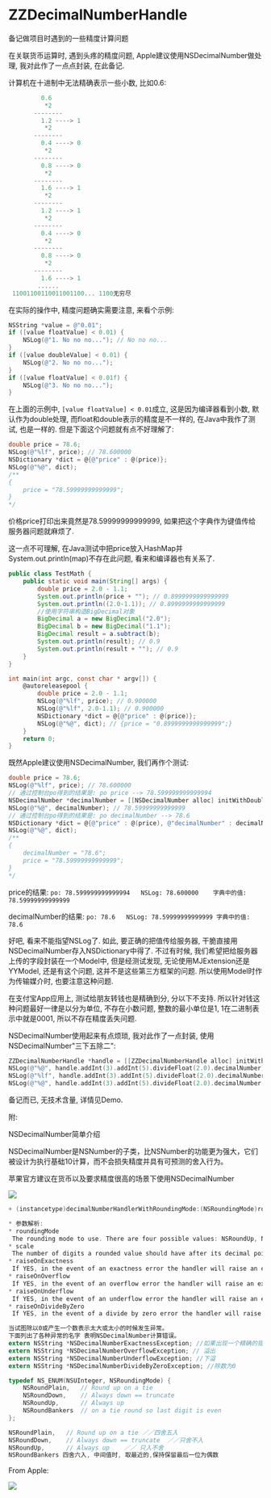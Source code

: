 # ZZDecimalNumberHandle
备记做项目时遇到的一些精度计算问题

在关联货币运算时, 遇到头疼的精度问题, Apple建议使用NSDecimalNumber做处理, 我对此作了一点点封装, 在此备记.

计算机在十进制中无法精确表示一些小数, 比如0.6:

```objective-c
         0.6
          *2
       --------
         1.2 ----> 1
          *2
       --------
         0.4 ----> 0
          *2
       --------
         0.8 ----> 0
          *2
       --------
         1.6 ----> 1
          *2
       --------
         1.2 ----> 1
          *2
       --------
         0.4 ----> 0
          *2
       --------
         0.8 ----> 0
          *2
       --------
         1.6 ----> 1
        ......
 11001100110011001100... 1100无穷尽
```

在实际的操作中, 精度问题确实需要注意, 来看个示例:

```objective-c
NSString *value = @"0.01";
if ([value floatValue] < 0.01) {
    NSLog(@"1. No no no..."); // No no no...
}
if ([value doubleValue] < 0.01) {
    NSLog(@"2. No no no...");
}
if ([value floatValue] < 0.01f) {
    NSLog(@"3. No no no...");
}
```

在上面的示例中, `[value floatValue] < 0.01`成立, 这是因为编译器看到小数, 默认作为double处理, 而float和double表示的精度是不一样的, 在Java中我作了测试, 也是一样的. 但是下面这个问题就有点不好理解了:

```objective-c
double price = 78.6;
NSLog(@"%lf", price); // 78.600000
NSDictionary *dict = @{@"price" : @(price)};
NSLog(@"%@", dict);
/**
{
    price = "78.59999999999999";
}
*/
```

价格price打印出来竟然是78.59999999999999, 如果把这个字典作为键值传给服务器问题就麻烦了.

这一点不可理解, 在Java测试中把price放入HashMap并System.out.println(map)不存在此问题, 看来和编译器也有关系了.  

```java
public class TestMath {
    public static void main(String[] args) {
        double price = 2.0 - 1.1;
        System.out.println(price + ""); // 0.8999999999999999
        System.out.println((2.0-1.1)); // 0.8999999999999999
        //使用字符串构造BigDecimal对象
        BigDecimal a = new BigDecimal("2.0");
        BigDecimal b = new BigDecimal("1.1");
        BigDecimal result = a.subtract(b);
        System.out.println(result); // 0.9
        System.out.println(result + ""); // 0.9
    }
}
```

```objective-c
int main(int argc, const char * argv[]) {
    @autoreleasepool {
        double price = 2.0 - 1.1;
        NSLog(@"%lf", price); // 0.900000
        NSLog(@"%lf", 2.0-1.1); // 0.900000
        NSDictionary *dict = @{@"price" : @(price)};
        NSLog(@"%@", dict); // {price = "0.8999999999999999";}
    }
    return 0;
}
```

 既然Apple建议使用NSDecimalNumber, 我们再作个测试:

```objective-c
double price = 78.6;
NSLog(@"%lf", price); // 78.600000
// 通过控制台po得到的结果是: po price --> 78.599999999999994
NSDecimalNumber *decimalNumber = [[NSDecimalNumber alloc] initWithDouble:price];
NSLog(@"%@", decimalNumber); // 78.59999999999999
// 通过控制台po得到的结果是: po decimalNumber --> 78.6
NSDictionary *dict = @{@"price" : @(price), @"decimalNumber" : decimalNumber};
NSLog(@"%@", dict);
/**
{
    decimalNumber = "78.6";
    price = "78.59999999999999";
}
*/
```

price的结果: `po: 78.599999999999994   NSLog: 78.600000    字典中的值: 78.59999999999999`

decimalNumber的结果: `po: 78.6   NSLog: 78.59999999999999 字典中的值: 78.6`

好吧, 看来不能指望NSLog了. 如此, 要正确的把值传给服务器, 干脆直接用NSDecimalNumber存入NSDictionary中得了.  不过有时候, 我们希望把给服务器上传的字段封装在一个Model中, 但是经测试发现, 无论使用MJExtension还是YYModel, 还是有这个问题, 这并不是这些第三方框架的问题. 所以使用Model时作为传输媒介时, 也要注意这种问题. 

在支付宝App应用上, 测试给朋友转钱也是精确到分, 分以下不支持. 所以针对钱这种问题最好一律是以分为单位, 不存在小数问题, 整数的最小单位是1, 1在二进制表示中就是0001, 所以不存在精度丢失问题. 

NSDecimalNumber使用起来有点烦琐, 我对此作了一点封装, 使用NSDecimalNumber"三下五除二":

```objective-c
ZZDecimalNumberHandle *handle = [[ZZDecimalNumberHandle alloc] initWithInt:3];
NSLog(@"%@", handle.addInt(3).addInt(5).divideFloat(2.0).decimalNumber);
NSLog(@"%lf", handle.addInt(3).addInt(5).divideFloat(2.0).decimalNumber.doubleValue);
NSLog(@"%@", handle.addInt(3).addInt(5).divideFloat(2.0).decimalNumber.stringValue);
```

备记而已, 无技术含量, 详情见Demo.



附:

NSDecimalNumber简单介绍

NSDecimalNumber是NSNumber的子类，比NSNumber的功能更为强大，它们被设计为执行基础10计算，而不会损失精度并具有可预测的舍入行为。

苹果官方建议在货币以及要求精度很高的场景下使用NSDecimalNumber

![](./images/1.png)

```objective-c
+ (instancetype)decimalNumberHandlerWithRoundingMode:(NSRoundingMode)roundingMode scale:(short)scale raiseOnExactness:(BOOL)exact raiseOnOverflow:(BOOL)overflow raiseOnUnderflow:(BOOL)underflow raiseOnDivideByZero:(BOOL)divideByZero;

* 参数解析:
* roundingMode
 The rounding mode to use. There are four possible values: NSRoundUp, NSRoundDown, NSRoundPlain, and NSRoundBankers.
* scale
 The number of digits a rounded value should have after its decimal point.
* raiseOnExactness
 If YES, in the event of an exactness error the handler will raise an exception, otherwise it will ignore the error and return control to the calling method.
* raiseOnOverflow
 If YES, in the event of an overflow error the handler will raise an exception, otherwise it will ignore the error and return control to the calling method
* raiseOnUnderflow
 If YES, in the event of an underflow error the handler will raise an exception, otherwise it will ignore the error and return control to the calling method
* raiseOnDivideByZero
 If YES, in the event of a divide by zero error the handler will raise an exception, otherwise it will ignore the error and return control to the calling method

当试图除以0或产生一个数表示太大或太小的时候发生异常。
下面列出了各种异常的名字 表明NSDecimalNumber计算错误。
extern NSString *NSDecimalNumberExactnessException; //如果出现一个精确的错误
extern NSString *NSDecimalNumberOverflowException; // 溢出
extern NSString *NSDecimalNumberUnderflowException; //下溢
extern NSString *NSDecimalNumberDivideByZeroException; //除数为0

typedef NS_ENUM(NSUInteger, NSRoundingMode) {
    NSRoundPlain,   // Round up on a tie
    NSRoundDown,    // Always down == truncate
    NSRoundUp,      // Always up
    NSRoundBankers  // on a tie round so last digit is even
};

NSRoundPlain,   // Round up on a tie ／／四舍五入
NSRoundDown,    // Always down == truncate  ／／只舍不入
NSRoundUp,      // Always up    ／／ 只入不舍
NSRoundBankers 四舍六入, 中间值时, 取最近的,保持保留最后一位为偶数
```

From Apple:

![](./images/2.png)